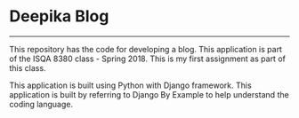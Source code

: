# Deepika Blog

------------------------------------------------------------------------------------------------
This repository has the code for developing a blog. This application is part of the ISQA 8380 class - Spring 2018. This is my first assignment as part of this class.

This application is built using Python with Django framework. This application is built by referring to Django By Example to help understand the coding language.


